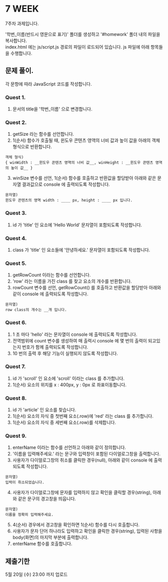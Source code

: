 # 7 WEEK

7주차 과제입니다.

'학번_이름(반드시 영문으로 표기)' 폴더를 생성하고 '#homework' 폴더 내의 파일을 복사합니다.<br/>
index.html 에는 js/script.js 경로의 파일이 로드되어 있습니다. js 파일에 아래 항목들을 수행합니다.


## 문제 풀이.
각 문항에 따라 JavaScript 코드를 작성합니다.


### Quest 1.
1) 문서의 title을 '학번_이름' 으로 변경합니다.


### Quest 2.
1) getSize 라는 함수를 선언합니다.
2) 1(순서) 함수가 호출될 때, 윈도우 콘텐츠 영역의 너비 값과 높이 값을 아래의 객체 형식으로 반환합니다.
```
객체 형식)
{ winWidth : __윈도우 콘텐츠 영역의 너비 값__, winHeight : __윈도우 콘텐츠 영역의 높이 값__ }
```
3) winSize 변수를 선언, 1(순서) 함수를 호출하고 반환값을 할당받아 아래와 같은 문자열 결과값으로 console 에 출력되도록 작성합니다.
```
문자열)
윈도우 콘텐츠의 영역 width : ____ px, height : ____ px 입니다.
```

### Quest 3.
1) id 가 'title' 인 요소에 'Hello World' 문자열이 포함되도록 작성합니다.


### Quest 4.
1) class 가 'title' 인 요소들에 '안녕하세요.' 문자열이 포함되도록 작성합니다.


### Quest 5.
1) getRowCount 이라는 함수를 선언합니다.
2) 'row' 라는 이름을 가진 class 를 찾고 요소의 개수를 반환합니다.
3) rowCount 변수를 선언, getRowCount() 를 호출하고 반환값을 할당받아 아래와 같이 console 에 출력되도록 작성합니다.
```
문자열)
row class의 개수는 __개 입니다.
```


### Quest 6.
1) 1 초 마다 'hello' 라는 문자열이 console 에 출력되도록 작성합니다.
2) 전역범위에 count 변수를 생성하여 매 출력시 console 에 몇 번의 출력이 되고있는지 번호가 함께 출력되도록 작성합니다.
3) 10 번의 출력 후 해당 기능이 실행되지 않도록 작성합니다.


### Quest 7.
1) id 가 'scroll' 인 요소에 'scroll' 이라는 class 를 추가합니다.
2) 1(순서) 요소의 위치를 x : 400px, y : 0px 로 좌표이동합니다.


### Quest 8.
1) id 가 'article' 인 요소를 찾습니다.
2) 1(순서) 요소의 자식 중 첫번째 요소(.row)에 'red' 라는 class 를 추가합니다.
3) 1(순서) 요소의 자식 중 세번째 요소(.row)를 삭제합니다.


### Quest 9.
1) enterName 이라는 함수를 선언하고 아래와 같이 정의합니다.
2) '이름을 입력해주세요.' 라는 문구와 입력창이 포함된 다이얼로그창을 출력합니다.
3) 사용자가 다이얼로그창의 취소를 클릭한 경우(null), 아래와 같이 console 에 출력되도록 작성합니다.
```
문자열)
입력이 취소되었습니다.
```
4) 사용자가 다이얼로그창에 문자를 입력하지 않고 확인을 클릭할 경우(string), 아래와 같은 문구의 경고창을 띄웁니다.
```
문자열)
이름을 정확히 입력해주세요.
```
5) 4(순서) 경우에서 경고창을 확인하면 1(순서) 함수를 다시 호출합니다.
6) 사용자가 문자 단어 하나라도 입력하고 확인을 클릭한 경우(string), 입력된 사항을 body(화면)의 마지막 부분에 출력합니다.
7) enterName 함수를 호출합니다.


## 제출기한

5월 20일 (수) 23:00 까지 업로드